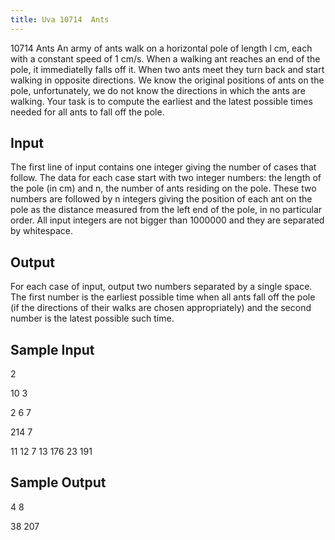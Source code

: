 ```yaml
---
title: Uva 10714  Ants
---
```


10714 Ants
An army of ants walk on a horizontal pole of length l cm, each with a constant speed of 1 cm/s. When
a walking ant reaches an end of the pole, it immediatelly falls off it. When two ants meet they turn
back and start walking in opposite directions. We know the original positions of ants on the pole,
unfortunately, we do not know the directions in which the ants are walking. Your task is to compute
the earliest and the latest possible times needed for all ants to fall off the pole.

## Input
The first line of input contains one integer giving the number of cases that follow. The data for each
case start with two integer numbers: the length of the pole (in cm) and n, the number of ants residing
on the pole. These two numbers are followed by n integers giving the position of each ant on the pole
as the distance measured from the left end of the pole, in no particular order. All input integers are
not bigger than 1000000 and they are separated by whitespace.

## Output
For each case of input, output two numbers separated by a single space. The first number is the earliest
possible time when all ants fall off the pole (if the directions of their walks are chosen appropriately)
and the second number is the latest possible such time.

## Sample Input
<p>2</p><p>10 3</p><p>2 6 7</p><p>214 7</p><p>11 12 7 13 176 23 191</p><p></p>

## Sample Output
<p>4 8</p><p>38 207</p>